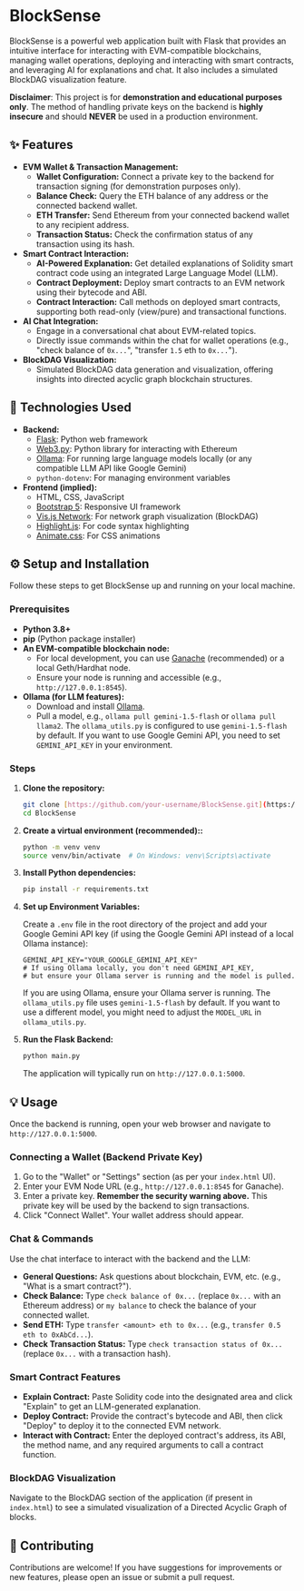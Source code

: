 # BlockSense

BlockSense is a powerful web application built with Flask that provides an intuitive interface for interacting with EVM-compatible blockchains, managing wallet operations, deploying and interacting with smart contracts, and leveraging AI for explanations and chat. It also includes a simulated BlockDAG visualization feature.

**Disclaimer**: This project is for **demonstration and educational purposes only**. The method of handling private keys on the backend is **highly insecure** and should **NEVER** be used in a production environment.

## ✨ Features

* **EVM Wallet & Transaction Management:**
    * **Wallet Configuration:** Connect a private key to the backend for transaction signing (for demonstration purposes only).
    * **Balance Check:** Query the ETH balance of any address or the connected backend wallet.
    * **ETH Transfer:** Send Ethereum from your connected backend wallet to any recipient address.
    * **Transaction Status:** Check the confirmation status of any transaction using its hash.
* **Smart Contract Interaction:**
    * **AI-Powered Explanation:** Get detailed explanations of Solidity smart contract code using an integrated Large Language Model (LLM).
    * **Contract Deployment:** Deploy smart contracts to an EVM network using their bytecode and ABI.
    * **Contract Interaction:** Call methods on deployed smart contracts, supporting both read-only (view/pure) and transactional functions.
* **AI Chat Integration:**
    * Engage in a conversational chat about EVM-related topics.
    * Directly issue commands within the chat for wallet operations (e.g., "check balance of `0x...`", "transfer `1.5` eth to `0x...`").
* **BlockDAG Visualization:**
    * Simulated BlockDAG data generation and visualization, offering insights into directed acyclic graph blockchain structures.

## 🚀 Technologies Used

* **Backend:**
    * [Flask](https://flask.palletsprojects.com/): Python web framework
    * [Web3.py](https://web3py.readthedocs.io/): Python library for interacting with Ethereum
    * [Ollama](https://ollama.ai/): For running large language models locally (or any compatible LLM API like Google Gemini)
    * `python-dotenv`: For managing environment variables
* **Frontend (implied):**
    * HTML, CSS, JavaScript
    * [Bootstrap 5](https://getbootstrap.com/): Responsive UI framework
    * [Vis.js Network](https://visjs.github.io/vis-network/docs/network/): For network graph visualization (BlockDAG)
    * [Highlight.js](https://highlightjs.org/): For code syntax highlighting
    * [Animate.css](https://animate.style/): For CSS animations

## ⚙️ Setup and Installation

Follow these steps to get BlockSense up and running on your local machine.

### Prerequisites

* **Python 3.8+**
* **pip** (Python package installer)
* **An EVM-compatible blockchain node:**
    * For local development, you can use [Ganache](https://trufflesuite.com/ganache/) (recommended) or a local Geth/Hardhat node.
    * Ensure your node is running and accessible (e.g., `http://127.0.0.1:8545`).
* **Ollama (for LLM features):**
    * Download and install [Ollama](https://ollama.ai/download).
    * Pull a model, e.g., `ollama pull gemini-1.5-flash` or `ollama pull llama2`. The `ollama_utils.py` is configured to use `gemini-1.5-flash` by default. If you want to use Google Gemini API, you need to set `GEMINI_API_KEY` in your environment.

### Steps

1.  **Clone the repository:**

    ```bash
    git clone [https://github.com/your-username/BlockSense.git](https://github.com/your-username/BlockSense.git)
    cd BlockSense
    ```

2.  **Create a virtual environment (recommended)::**

    ```bash
    python -m venv venv
    source venv/bin/activate  # On Windows: venv\Scripts\activate
    ```

3.  **Install Python dependencies:**

    ```bash
    pip install -r requirements.txt
    ```

4.  **Set up Environment Variables:**

    Create a `.env` file in the root directory of the project and add your Google Gemini API key (if using the Google Gemini API instead of a local Ollama instance):

    ```
    GEMINI_API_KEY="YOUR_GOOGLE_GEMINI_API_KEY"
    # If using Ollama locally, you don't need GEMINI_API_KEY,
    # but ensure your Ollama server is running and the model is pulled.
    ```
    If you are using Ollama, ensure your Ollama server is running. The `ollama_utils.py` file uses `gemini-1.5-flash` by default. If you want to use a different model, you might need to adjust the `MODEL_URL` in `ollama_utils.py`.

5.  **Run the Flask Backend:**

    ```bash
    python main.py
    ```

    The application will typically run on `http://127.0.0.1:5000`.

## 💡 Usage

Once the backend is running, open your web browser and navigate to `http://127.0.0.1:5000`.

### Connecting a Wallet (Backend Private Key)

1.  Go to the "Wallet" or "Settings" section (as per your `index.html` UI).
2.  Enter your EVM Node URL (e.g., `http://127.0.0.1:8545` for Ganache).
3.  Enter a private key. **Remember the security warning above.** This private key will be used by the backend to sign transactions.
4.  Click "Connect Wallet". Your wallet address should appear.

### Chat & Commands

Use the chat interface to interact with the backend and the LLM:

* **General Questions:** Ask questions about blockchain, EVM, etc. (e.g., "What is a smart contract?").
* **Check Balance:** Type `check balance of 0x...` (replace `0x...` with an Ethereum address) or `my balance` to check the balance of your connected wallet.
* **Send ETH:** Type `transfer <amount> eth to 0x...` (e.g., `transfer 0.5 eth to 0xAbCd...`).
* **Check Transaction Status:** Type `check transaction status of 0x...` (replace `0x...` with a transaction hash).

### Smart Contract Features

* **Explain Contract:** Paste Solidity code into the designated area and click "Explain" to get an LLM-generated explanation.
* **Deploy Contract:** Provide the contract's bytecode and ABI, then click "Deploy" to deploy it to the connected EVM network.
* **Interact with Contract:** Enter the deployed contract's address, its ABI, the method name, and any required arguments to call a contract function.

### BlockDAG Visualization

Navigate to the BlockDAG section of the application (if present in `index.html`) to see a simulated visualization of a Directed Acyclic Graph of blocks.

## 🤝 Contributing

Contributions are welcome! If you have suggestions for improvements or new features, please open an issue or submit a pull request.

